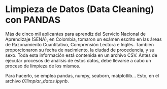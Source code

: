 # Limpieza de Datos (Data Cleaning) con PANDAS
Más de cinco mil aplicantes para aprendiz del Servicio Nacional de Aprendizaje (SENA), en Colombia, tomaron un exámen escrito en las áreas de Razonamiento Cuantitativo, Comprensión Lectora e Inglés. También proporcionaron su fecha de nacimiento, la ciudad de procedencia, y su sexo. Toda esta información está contenida en un archivo CSV. Antes de ejecutar procesos de análisis de estos datos, debe llevarse a cabo un proceso de limpieza de los mismos.

Para hacerlo, se emplea pandas, numpy, seaborn, matplotlib... Esto, en el archivo *01limpiar_datos.ipynb*.
